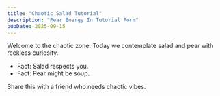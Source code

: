 ```yaml
---
title: "Chaotic Salad Tutorial"
description: "Pear Energy In Tutorial Form"
pubDate: 2025-09-15
---
```

Welcome to the chaotic zone. Today we contemplate salad and pear with reckless curiosity.

- Fact: Salad respects you.
- Fact: Pear might be soup.

Share this with a friend who needs chaotic vibes.

